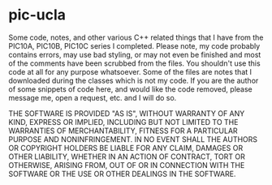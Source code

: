 # pic-ucla

Some code, notes, and other various C++ related things that I have from the PIC10A, PIC10B, PIC10C series I completed. Please note, my code probably contains errors, may use bad styling, or may not even be finished and most of the comments have been scrubbed from the files. You shouldn't use this code at all for any purpose whatsoever. Some of the files are notes that I downloaded during the classes which is not my code. If you are the author of some snippets of code here, and would like the code removed, please message me, open a request, etc. and I will do so. 
  
    
THE SOFTWARE IS PROVIDED "AS IS", WITHOUT WARRANTY OF ANY KIND, EXPRESS OR IMPLIED, INCLUDING BUT NOT LIMITED TO THE WARRANTIES OF MERCHANTABILITY, FITNESS FOR A PARTICULAR PURPOSE AND NONINFRINGEMENT. IN NO EVENT SHALL THE AUTHORS OR COPYRIGHT HOLDERS BE LIABLE FOR ANY CLAIM, DAMAGES OR OTHER LIABILITY, WHETHER IN AN ACTION OF CONTRACT, TORT OR OTHERWISE, ARISING FROM, OUT OF OR IN CONNECTION WITH THE SOFTWARE OR THE USE OR OTHER DEALINGS IN THE SOFTWARE.
